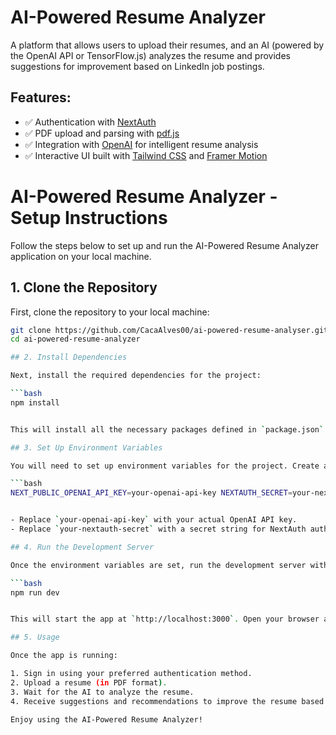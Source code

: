 # AI-Powered Resume Analyzer

A platform that allows users to upload their resumes, and an AI (powered by the OpenAI API or TensorFlow.js) analyzes the resume and provides suggestions for improvement based on LinkedIn job postings.

## Features:
- ✅ Authentication with [NextAuth](https://next-auth.js.org/)
- ✅ PDF upload and parsing with [pdf.js](https://mozilla.github.io/pdf.js/)
- ✅ Integration with [OpenAI](https://openai.com/) for intelligent resume analysis
- ✅ Interactive UI built with [Tailwind CSS](https://tailwindcss.com/) and [Framer Motion](https://www.framer.com/motion/)

# AI-Powered Resume Analyzer - Setup Instructions

Follow the steps below to set up and run the AI-Powered Resume Analyzer application on your local machine.

## 1. Clone the Repository

First, clone the repository to your local machine:

```bash
git clone https://github.com/CacaAlves00/ai-powered-resume-analyser.git
cd ai-powered-resume-analyzer

## 2. Install Dependencies

Next, install the required dependencies for the project:

```bash
npm install


This will install all the necessary packages defined in `package.json`.

## 3. Set Up Environment Variables

You will need to set up environment variables for the project. Create a `.env.local` file in the root of the project and add the following variables:

```bash
NEXT_PUBLIC_OPENAI_API_KEY=your-openai-api-key NEXTAUTH_SECRET=your-nextauth-secret


- Replace `your-openai-api-key` with your actual OpenAI API key.
- Replace `your-nextauth-secret` with a secret string for NextAuth authentication. You can generate a random string for this value.

## 4. Run the Development Server

Once the environment variables are set, run the development server with the following command:

```bash
npm run dev


This will start the app at `http://localhost:3000`. Open your browser and visit the URL to see the application in action.

## 5. Usage

Once the app is running:

1. Sign in using your preferred authentication method.
2. Upload a resume (in PDF format).
3. Wait for the AI to analyze the resume.
4. Receive suggestions and recommendations to improve the resume based on LinkedIn job postings.

Enjoy using the AI-Powered Resume Analyzer!


